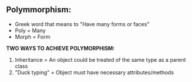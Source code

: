 ## Polymmorphism: 
- Greek word that means to "Have many forms or faces"
- Poly = Many
- Morph = Form

**TWO WAYS TO ACHIEVE POLYMORPHISM:** 
1. Inheritance = An object could be treated of the same type as a parent class
2. "Duck typing" = Object must have necessary attributes/methods
